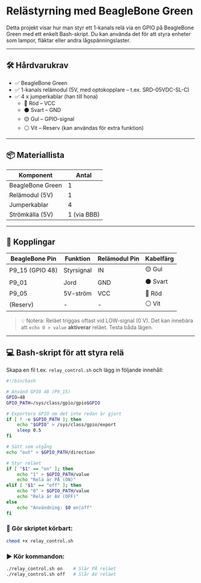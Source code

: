 # Relästyrning med BeagleBone Green

Detta projekt visar hur man styr ett 1-kanals relä via en GPIO på BeagleBone Green med ett enkelt Bash-skript. Du kan använda det för att styra enheter som lampor, fläktar eller andra lågspänningslaster.

---

## 🛠️ Hårdvarukrav

- ✅ BeagleBone Green
- ✅ 1-kanals relämodul (5V, med optokopplare – t.ex. SRD-05VDC-SL-C)
- ✅ 4 x jumperkablar (han till hona)  
  - 🔴 Röd – VCC  
  - ⚫ Svart – GND  
  - 🟡 Gul – GPIO-signal  
  - ⚪ Vit – Reserv (kan användas för extra funktion)

---

## 📦 Materiallista

| Komponent         | Antal |
|-------------------|-------|
| BeagleBone Green  | 1     |
| Relämodul (5V)    | 1     |
| Jumperkablar      | 4     |
| Strömkälla (5V)   | 1 (via BBB) |

---

## 🔌 Kopplingar

| BeagleBone Pin | Funktion       | Relämodul Pin | Kabelfärg |
|----------------|----------------|----------------|-----------|
| P9_15 (GPIO 48) | Styrsignal     | IN             | 🟡 Gul    |
| P9_01           | Jord           | GND            | ⚫ Svart  |
| P9_05           | 5V-ström       | VCC            | 🔴 Röd    |
| (Reserv)        | -              | -              | ⚪ Vit    |

> 💡 Notera: Reläet triggas oftast vid LOW-signal (0 V). Det kan innebära att `echo 0 > value` **aktiverar** reläet. Testa båda lägen.

---

## 💻 Bash-skript för att styra relä

Skapa en fil t.ex. `relay_control.sh` och lägg in följande innehåll:

```bash
#!/bin/bash

# Använd GPIO 48 (P9_15)
GPIO=48
GPIO_PATH=/sys/class/gpio/gpio$GPIO

# Exportera GPIO om det inte redan är gjort
if [ ! -e $GPIO_PATH ]; then
    echo "$GPIO" > /sys/class/gpio/export
    sleep 0.5
fi

# Sätt som utgång
echo "out" > $GPIO_PATH/direction

# Styr reläet
if [ "$1" == "on" ]; then
    echo "1" > $GPIO_PATH/value
    echo "Relä är PÅ (ON)"
elif [ "$1" == "off" ]; then
    echo "0" > $GPIO_PATH/value
    echo "Relä är AV (OFF)"
else
    echo "Användning: $0 on|off"
fi
```

### 🔧 Gör skriptet körbart:
```bash
chmod +x relay_control.sh
```

### ▶️ Kör kommandon:

```bash
./relay_control.sh on    # Slår PÅ reläet
./relay_control.sh off   # Slår AV reläet
```



